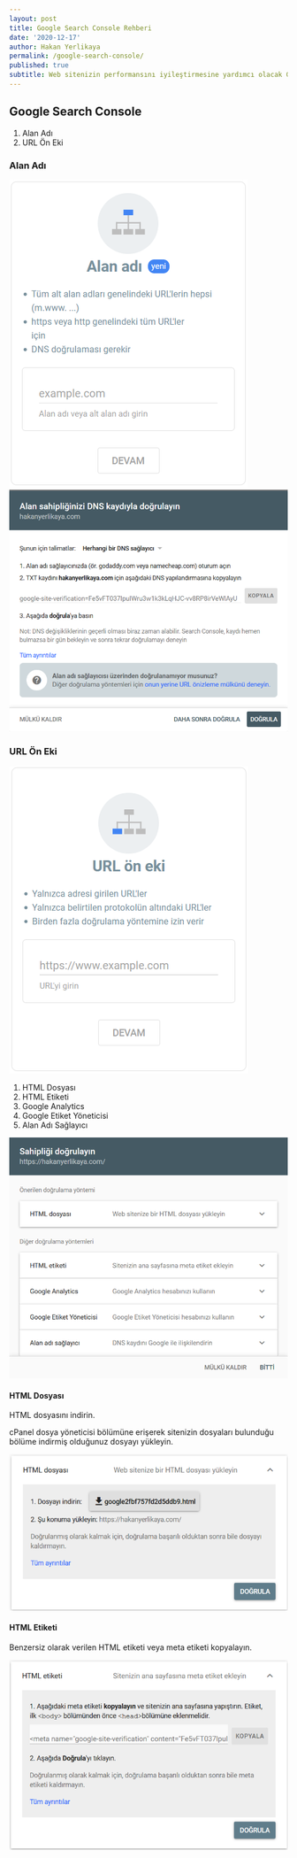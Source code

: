 ```yaml
---
layout: post
title: Google Search Console Rehberi
date: '2020-12-17'
author: Hakan Yerlikaya
permalink: /google-search-console/
published: true
subtitle: Web sitenizin performansını iyileştirmesine yardımcı olacak Google Search Console rehberi.
---
```


<h2> Google Search Console </h2>

1. Alan Adı
2. URL Ön Eki

<h3> Alan Adı </h3>

<img alt="Google Search Console Alan Adı" title="Google Search Console Alan Adı" src="/img/Google-Search-Console-Alan-Adi.png">

<img alt="Google Search Console Alan Sahipliğinizi DNS Kaydıyla Doğrulayın" title="Google Search Console Alan Sahipliğinizi DNS Kaydıyla Doğrulayın" src="/img/Google-Search-Console-DNS-Kaydi-Dogrula.png">

<h3> URL Ön Eki </h3>

<img alt="Google Search Console URL Ön Eki" title="Google Search Console URL Ön Eki" src="/img/Google-Search-Console-URL-On-Eki.png">

1. HTML Dosyası
2. HTML Etiketi
3. Google Analytics
4. Google Etiket Yöneticisi
5. Alan Adı Sağlayıcı

<img alt="Google Search Console Sahipliği Doğrulayın" title="Google Search Console Sahipliği Doğrulayın" src="/img/Google-Search-Console-Sahipligi-Dogrulayin.png">

<h4> HTML Dosyası </h4>

HTML dosyasını indirin.

cPanel dosya yöneticisi bölümüne erişerek sitenizin dosyaları bulunduğu bölüme indirmiş olduğunuz dosyayı yükleyin.

<img alt="Google Search Console HTML Dosyası" title="Google Search Console HTML Dosyası" src="/img/Google-Search-Console-HTML-Dosyasi.png">

<h4> HTML Etiketi </h4>

Benzersiz olarak verilen HTML etiketi veya meta etiketi kopyalayın.

<img alt="Google Search Console HTML Etiketi" title="Google Search Console HTML Etiketi" src="/img/Google-Search-Console-HTML-Etiketi.png">

